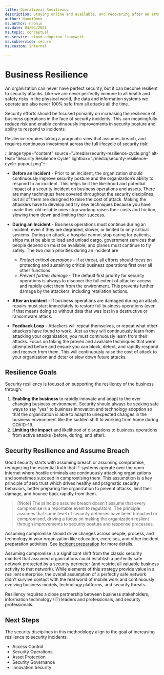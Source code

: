 ```yaml
---
title: Operational Resiliency
description: Staying online and available, and recovering after an attack
author: NaomiOooo
ms.author: naomio
ms.date: 04/04/2021
ms.topic: conceptual
ms.service: cloud-adoption-framework
ms.subservice: secure
ms.custom: internal

---
```

# Business Resilience


An organization can never have perfect security, but it can become resilient to security attacks. Like we are never perfectly immune to all health and safety risks in the physical world, the data and information systems we operate are also never 100% safe from all attacks all the time. 

Security efforts should be focused primarily on increasing the resilience of business operations in the face of security incidents. This can meaningfully reduce risk and enable continuously improvements in security posture and ability to respond to incidents.  

Resilience requires taking a pragmatic view that assumes breach, and requires continuous investment across the full lifecycle of security risk:

:::image type="content" source="./media/security-resilience-cycle.png" alt-text="Security Resilience Cycle" lightbox="./media/security-resilience-cycle-popout.png":::

 - **Before an Incident** - Prior to an incident, the organization should continuously improve security posture and the organization’s ability to respond to an incident. This helps limit the likelihood and potential impact of a security incident on business operations and assets. There are many techniques here covered throughout the security disciplines, but all of them are designed to raise the cost of attack. Making the attackers have to develop and try new techniques because you have made their old reliable ones stop working raises their costs and friction, slowing them down and limiting their success. 

 - **During an Incident** - Business operations must continue during an incident, even if they are degraded, slower, or limited to only critical systems. During an attack, a hospital cannot stop caring for patients, ships must be able to load and unload cargo, government services that people depend on must be available, and planes must continue to fly safely. The two main priorities during an incident are
     - *Protect critical operations* – If at threat, all efforts should focus on protecting and sustaining critical business operations first over all other functions. 
     - *Prevent further damage* - The default first priority for security operations is always to discover the full extent of attacker access and rapidly evict them from the environment. This prevents further damage by the attackers, including retaliation actions. 

 - **After an incident** - If business operations are damaged during an attack, repairs must start immediately to restore full business operations (even if that means doing so without data that was lost in a destructive or ransomware attack. 
 - **Feedback Loop** - Attackers will repeat themselves, or repeat what other attackers have found to work. Just as they will continuously learn from attacking your organization, you must continuously learn from their attacks. Focus on taking the proven and available techniques that were attempted before and ensure you can block, detect, and rapidly respond and recover from them. This will continuously raise the cost of attack to your organization and deter or slow down future attacks. 

## Resilience Goals

Security resiliency is focused on supporting the resiliency of the business through:

1. **Enabling the business** to rapidly innovate and adapt to the ever changing business environment. Security should always be seeking safe ways to say "yes" to business innovation and technology adoption so that the organization is able to adapt to unexpected changes in the business environment like the sudden shift to working from home during COVID-19. 
1. **Limiting the impact** and likelihood of disruptions to business operations from active attacks (before, during, and after).

## Security Resilience and Assume Breach

Good security starts with assuming breach or assuming compromise, recognizing the essential truth that IT systems operate over the open internet where hostile criminals are continuously attacking organizations and sometimes succeed in compromising them. This assumption is a key principle of zero trust which drives healthy and pragmatic security behaviors, better preparing the organization to prevent attacks, limit their damage, and bounce back rapidly from them. 

>[!Note] The principle assume breach doesn't assume that every compromise is a reportable event to regulators. The principle assumes that some level of security defenses have been breached or compromised, driving a focus on making the organization reslient through improvements to security posture and response processes. 

Assuming compromise should drive changes across people, process, and technology in your organization like education, exercises, and other incident preparation activities. See [Incident preparation](https://docs.microsoft.com/azure/cloud-adoption-framework/organize/cloud-security-incident-preparation) for more details.

Assuming compromise is a significant shift from the classic security mindset that assumed organizations could establish a perfectly safe network protected by a security perimeter (and restrict all valuable business activity to that network). While elements of this strategy provide value in a resilient enterprise, the overall assumption of a perfectly safe network didn't survive contact with the real world of mobile work and continuously evolving business models, technology platforms, and security threats.

Resiliency requires a close partnership between business stakeholders, information technology (IT) leaders and professionals, and security professionals. 

## Next Steps

The security disciplines in this methodology align to the goal of increasing resilience to security incidents.

 - Access Control
 - Security Operations
 - Asset Protection
 - Security Governance
 - Innovation Security
